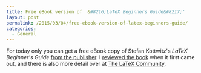 ```yaml
---
title: Free eBook version of  &#8216;LaTeX Beginners Guide&#8217;'
layout: post
permalink: /2015/03/04/free-ebook-version-of-latex-beginners-guide/
categories:
  - General
---
```

For today only you can get a free eBook copy of Stefan Kottwitz's _LaTeX Beginner's Guide_ [from the publisher](https://www.packtpub.com/packt/offers/free-learning). I [reviewed the book](/2011/04/05/latex-beginner%E2%80%99s-guide-published/) when it first came out, and there is also more detail over at [The LaTeX Community](https://latex.org/forum/).
